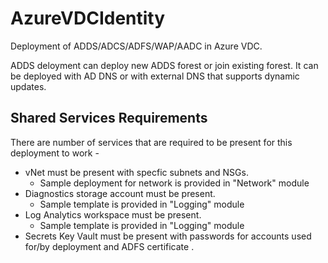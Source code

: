 # AzureVDCIdentity
Deployment of ADDS/ADCS/ADFS/WAP/AADC in Azure VDC. 

ADDS deloyment can deploy new ADDS forest or join existing forest. 
It can be deployed with AD DNS or with external DNS that supports dynamic updates.

## Shared Services Requirements
There are number of services that are required to be present for this deployment to work - 
 - vNet must be present with specfic subnets and NSGs. 
	- Sample deployment for network is provided in "Network" module
 - Diagnostics storage account must be present.
	- Sample template is provided in "Logging" module
 - Log Analytics workspace must be present.
	- Sample template is provided in "Logging" module
 - Secrets Key Vault must be present with passwords for accounts used for/by deployment and ADFS certificate
.
